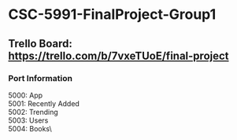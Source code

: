 # CSC-5991-FinalProject-Group1

## Trello Board: https://trello.com/b/7vxeTUoE/final-project

### Port Information
5000: App\
5001: Recently Added\
5002: Trending\
5003: Users\
5004: Books\


